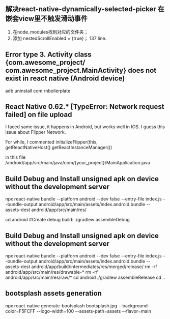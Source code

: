 ## 解决react-native-dynamically-selected-picker 在嵌套view里不触发滑动事件
1. 在node_modules找到对应的文件夹；
2. 添加 nestedScrollEnabled = {true}； 137 line.


## Error type 3. Activity class {com.awesome_project/ com.awesome_project.MainActivity} does not exist in react native (Android device)
adb uninstall com.rnboilerplate

## React Native 0.62.* [TypeError: Network request failed] on file upload

I faced same issue, it happens in Android, but works well in IOS.
I guess this issue about Flipper Network.

For while, I commented
initializeFlipper(this, getReactNativeHost().getReactInstanceManager())

in this file
/android/app/src/main/java/com/{your_project}/MainApplication.java



## Build Debug and Install unsigned apk on device without the development server

npx react-native bundle --platform android --dev false --entry-file index.js --bundle-output android/app/src/main/assets/index.android.bundle --assets-dest android/app/src/main/res/

cd android
#Create debug build:
./gradlew assembleDebug

## Build Debug and Install unsigned apk on device without the development server

npx react-native bundle --platform android --dev false --entry-file index.js --bundle-output android/app/src/main/assets/index.android.bundle --assets-dest android/app/build/intermediates/res/merged/release/ 
rm -rf android/app/src/main/res/drawable-* 
rm -rf android/app/src/main/res/raw/* 
cd android 
./gradlew assembleRelease 
cd ..

## bootsplash assets generation

npx react-native generate-bootsplash bootsplash.jpg --background-color=F5FCFF --logo-width=100 --assets-path=assets --flavor=main